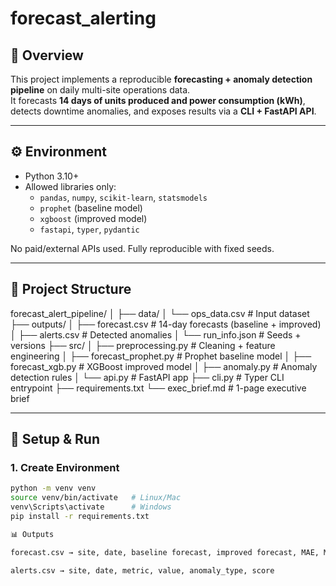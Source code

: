 # forecast_alerting

## 📌 Overview
This project implements a reproducible **forecasting + anomaly detection pipeline** on daily multi-site operations data.  
It forecasts **14 days of units produced and power consumption (kWh)**, detects downtime anomalies, and exposes results via a **CLI + FastAPI API**.

---

## ⚙️ Environment
- Python 3.10+
- Allowed libraries only:
  - `pandas`, `numpy`, `scikit-learn`, `statsmodels`
  - `prophet` (baseline model)
  - `xgboost` (improved model)
  - `fastapi`, `typer`, `pydantic`

No paid/external APIs used. Fully reproducible with fixed seeds.

---

## 📂 Project Structure
forecast_alert_pipeline/
│
├── data/
│ └── ops_data.csv # Input dataset
├── outputs/
│ ├── forecast.csv # 14-day forecasts (baseline + improved)
│ ├── alerts.csv # Detected anomalies
│ └── run_info.json # Seeds + versions
├── src/
│ ├── preprocessing.py # Cleaning + feature engineering
│ ├── forecast_prophet.py # Prophet baseline model
│ ├── forecast_xgb.py # XGBoost improved model
│ ├── anomaly.py # Anomaly detection rules
│ └── api.py # FastAPI app
├── cli.py # Typer CLI entrypoint
├── requirements.txt
└── exec_brief.md # 1-page executive brief

---

## 🚀 Setup & Run

### 1. Create Environment
```bash
python -m venv venv
source venv/bin/activate   # Linux/Mac
venv\Scripts\activate      # Windows
pip install -r requirements.txt

📊 Outputs

forecast.csv → site, date, baseline forecast, improved forecast, MAE, MAPE

alerts.csv → site, date, metric, value, anomaly_type, score
